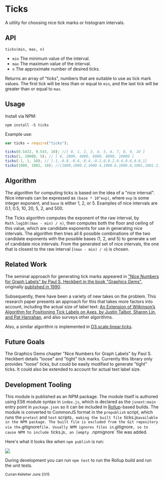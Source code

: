 # Ticks
A utility for choosing nice tick marks or histogram intervals.

## API

`ticks(min, max, n)`

 * `min` The minimum value of the interval.
 * `max` The maximum value of the interval.
 * `n` The approximate number of desired ticks.

Returns an array of "ticks", numbers that are suitable to use as tick mark values. The first tick will be less than or equal to `min`, and the last tick will be greater than or equal to `max`.

## Usage

Install via NPM:

`npm install -S ticks`

Example use:

```javascript
var ticks = require("ticks");

ticks(0.5432, 9.543, 10); //[ 0, 1, 2, 3, 4, 5, 6, 7, 8, 9, 10 ]
ticks(1, 10000, 5); // [ 0, 2000, 4000, 6000, 8000, 10000 ]
ticks(-1, 1, 10); // [-1,-0.8,-0.6,-0.4,-0.2,0,0.2,0.4,0.6,0.8,1]
ticks(1000, 1002, 10); //[1000,1000.2,1000.4,1000.6,1000.8,1001,1001.2,1001.4,1001.6,1001.8,1002]
```

## Algorithm
The algorithm for computing ticks is based on the idea of a "nice interval". Nice intervals can be expressed as `(base * 10^exp)`, where `exp` is some integer exponent, and `base` is either 1, 2, or 5. Examples of nice intervals are 0.1, 0.5, 10, 20, 5, 2, and 500.

The Ticks algorithm computes the exponent of the raw interval, by `Math.log10((max - min) / n)`, then computes both the floor and ceiling of this value, which are candidate exponents for use in generating nice intervals. The algorithm then tries all 6 possible combinations of the two candidate exponents with the possible bases (1, 2, and 5) to generate a set of candidate nice intervals. From the generated set of nice intervals, the one that is closest to the raw interval (`(max - min) / n`) is chosen.

## Related Work

The seminal approach for generating tick marks appeared in ["Nice Numbers for Graph Labels" by Paul S. Heckbert in the book "Graphics Gems"](https://books.google.com/books?id=Mqn8BAAAQBAJ&pg=PA61&lpg=PA61&dq=heckbert+nice+numbers+axis+graphics+gems&source=bl&ots=FtY2gnkRov&sig=o4053FRSlSxhaPbF0BPIwU3VZlI&hl=en&sa=X&ved=0CDkQ6AEwCWoVChMI4O2nn4mTxgIVFhiSCh3S2ACz#v=onepage&q=heckbert%20nice%20numbers%20axis%20graphics%20gems&f=false), originally [published in 1990](http://dl.acm.org/citation.cfm?id=90783).

Subsequently, there have been a variety of new takes on the problem. This research paper presents an approach for this that takes more factors into account, including the actual size of label text: [An Extension of Wilkinson’s Algorithm for Positioning Tick Labels on Axes, by Justin Talbot, Sharon Lin, and Pat Hanrahan](http://graphics.stanford.edu/vis/publications/2010/labeling-preprint.pdf), and also surveys other algorithms.

Also, a similar algorithm is implemented in [D3.scale.linear.ticks](https://github.com/mbostock/d3/wiki/Quantitative-Scales#linear_ticks).

## Future Goals

The Graphics Gems chapter "Nice Numbers for Graph Labels" by Paul S. Heckbert details "loose" and "tight" tick marks. Currently this library only provides "loose" ticks, but could be easily modified to generate "tight" ticks. It could also be extended to account for actual text label size.

## Development Tooling

This module is published as an NPM package. The module itself is authored using ES6 module syntax in `index.js`, which is declared as the `jsnext:main` entry point in `package.json` so it can be included in [Rollup](https://github.com/rollup/rollup)-based builds. The module is converted to CommonJS format in the `prepublish` script, which runs the `pretest` and `test` scripts`, making the built file `ticks.js` available in the NPM package. The built file is excluded from the Git repository via the `.gitignore` file. Usually NPM ignores files in `.gitignore`, so to cause NPM to include `ticks.js`, an [empty `.npmignore` file was added.

Here's what it looks like when `npm publish` is run:

![](http://curran.github.io/images/ticks/publishFlow.png)

During development you can run `npm test` to run the Rollup build and run the unit tests.

<small>Curran Kelleher June 2015</small>
